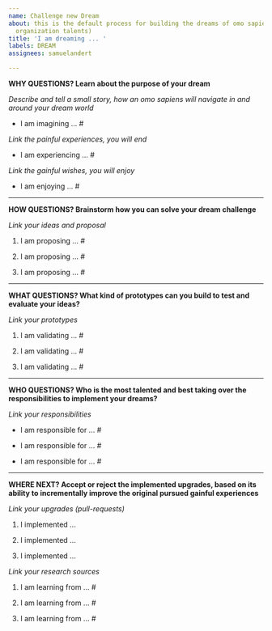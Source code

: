 ```yaml
---
name: Challenge new Dream
about: this is the default process for building the dreams of omo sapiens (open minded
  organization talents)
title: 'I am dreaming ... '
labels: DREAM
assignees: samuelandert

---
```

**WHY QUESTIONS? Learn about the purpose of your dream**  

_Describe and tell a small story, how an omo sapiens will navigate in and around your dream world_

- I am imagining ... #

_Link the painful experiences, you will end_ 

- I am experiencing ... #

_Link the gainful wishes, you will enjoy_ 

- I am enjoying ... #

___ 
**HOW QUESTIONS? Brainstorm how you can solve your dream challenge**

_Link your ideas and proposal_ 

1. I am proposing ... #

2. I am proposing ... #

3. I am proposing ... #

___
**WHAT QUESTIONS? What kind of prototypes can you build to test and evaluate your ideas?**

_Link your prototypes_

1. I am validating ... #

2. I am validating ... #

3. I am validating ... #

___
**WHO QUESTIONS? Who is the most talented and best taking over the responsibilities to implement your dreams?** 

_Link your responsibilities_

- I am responsible for ... #

- I am responsible for ... #

- I am responsible for ... #

___
**WHERE NEXT? Accept or reject the implemented upgrades, based on its ability to incrementally improve the original pursued gainful experiences**

_Link your upgrades (pull-requests)_

1) I implemented ... 

2) I implemented ...

3) I implemented ...

_Link your research sources_

1) I am learning from ... #

2) I am learning from ... #

3) I am learning from ... #
